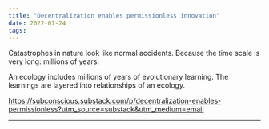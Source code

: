 ```yaml
---
title: "Decentralization enables permissionless innovation"
date: 2022-07-24
tags:
---
```


Catastrophes in nature look like normal accidents. Because the time scale is very long: millions of years. 

An ecology includes millions of years of evolutionary learning. The learnings are layered into relationships of an ecology. 

https://subconscious.substack.com/p/decentralization-enables-permissionless?utm_source=substack&utm_medium=email



****